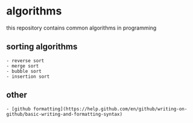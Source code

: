 # algorithms
this repository contains common algorithms in programming

## sorting algorithms
    - reverse sort
    - merge sort
    - bubble sort
    - insertion sort

## other
    - [github formatting](https://help.github.com/en/github/writing-on-github/basic-writing-and-formatting-syntax)
